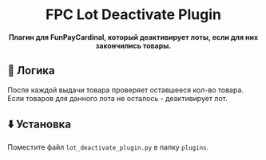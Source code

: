 <h1 align="center">FPC Lot Deactivate Plugin</h1>
<h4 align="center">Плагин для FunPayCardinal, который деактивирует лоты, если для них закончились товары.</h4>

## 🧠 Логика
После каждой выдачи товара проверяет оставшееся кол-во товара. Если товаров для данного лота не осталось - деактивирует лот.

## ⬇️ Установка
Поместите файл `lot_deactivate_plugin.py` в папку `plugins`.

